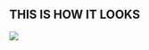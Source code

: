 ## THIS IS HOW IT LOOKS 

<image align="center" src="https://github.com/user-attachments/assets/ade5c040-83d7-4b10-af2e-4c144ef91458">
